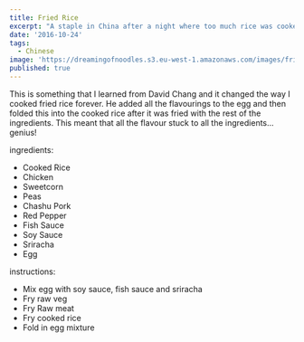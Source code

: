 ```yaml
---
title: Fried Rice
excerpt: "A staple in China after a night where too much rice was cooked, this is perfect for some next day leftover scran."
date: '2016-10-24'
tags: 
  - Chinese
image: 'https://dreamingofnoodles.s3.eu-west-1.amazonaws.com/images/fried-rice.jpeg'
published: true
---
```


This is something that I learned from David Chang and it changed the way I cooked fried rice forever. He added all the flavourings to the egg and then folded this into the cooked rice after it was fried with the rest of the ingredients. This meant that all the flavour stuck to all the ingredients... genius!

ingredients:
 - Cooked Rice
 - Chicken
 - Sweetcorn
 - Peas
 - Chashu Pork
 - Red Pepper
 - Fish Sauce
 - Soy Sauce
 - Sriracha
 - Egg

instructions:
 - Mix egg with soy sauce, fish sauce and sriracha
 - Fry raw veg
 - Fry Raw meat
 - Fry cooked rice
 - Fold in egg mixture 